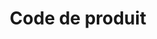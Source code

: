 ---
title: Code de produit
longTitle: 'Code de produit'
tags:
- gccommon
french:
- "[[Product codes]]"
---